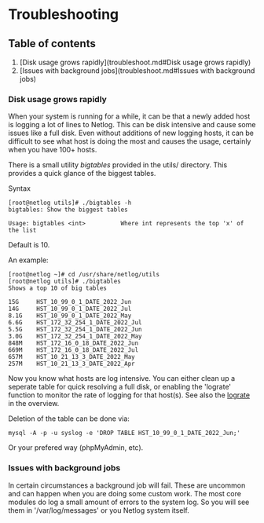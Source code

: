 # Troubleshooting

## Table of contents

1. [Disk usage grows rapidly](troubleshoot.md#Disk usage grows rapidly)
2. [Issues with background jobs](troubleshoot.md#Issues with background jobs)


### Disk usage grows rapidly

When your system is running for a while, it can be that a newly added host is logging a lot
of lines to Netlog. This can be disk intensive and cause some issues like a full disk. Even 
without additions of new logging hosts, it can be difficult to see what host is doing the most
and causes the usage, certainly when you have 100+ hosts.

There is a small utility _bigtables_ provided in the utils/ directory. This provides a quick
glance of the biggest tables.

Syntax
```shell
[root@netlog utils]# ./bigtables -h
bigtables: Show the biggest tables

Usage: bigtables <int>          Where int represents the top 'x' of the list
```
Default is 10.

An example:

```shell
[root@netlog ~]# cd /usr/share/netlog/utils
[root@netlog utils]# ./bigtables
Shows a top 10 of big tables

15G     HST_10_99_0_1_DATE_2022_Jun
14G     HST_10_99_0_1_DATE_2022_Jul
8.1G    HST_10_99_0_1_DATE_2022_May
6.6G    HST_172_32_254_1_DATE_2022_Jul
5.5G    HST_172_32_254_1_DATE_2022_Jun
3.0G    HST_172_32_254_1_DATE_2022_May
848M    HST_172_16_0_18_DATE_2022_Jun
669M    HST_172_16_0_18_DATE_2022_Jul
657M    HST_10_21_13_3_DATE_2022_May
257M    HST_10_21_13_3_DATE_2022_Apr
```

Now you know what hosts are log intensive. You can either clean up a seperate table for quick
resolving a full disk, or enabling the 'lograte' function to monitor the rate of logging for 
that host(s). See also the [lograte](overview.md#lograte) in the overview.

Deletion of the table can be done via:
```shell
mysql -A -p -u syslog -e 'DROP TABLE HST_10_99_0_1_DATE_2022_Jun;'
```
Or your prefered way (phpMyAdmin, etc).


### Issues with background jobs

In certain circumstances a background job will fail. These are uncommon and can happen
when you are doing some custom work. The most core modules do log a small amount of errors
to the system log. So you will see them in '/var/log/messages' or you Netlog system itself.
